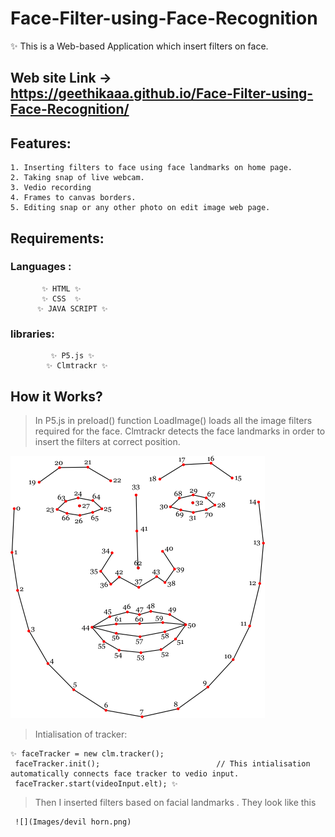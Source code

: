 # Face-Filter-using-Face-Recognition
  ✨ This is a Web-based Application which insert filters on face.
  
  ## Web site Link -> https://geethikaaa.github.io/Face-Filter-using-Face-Recognition/
 ## Features:
    1. Inserting filters to face using face landmarks on home page.
    2. Taking snap of live webcam.
    3. Vedio recording
    4. Frames to canvas borders.
    5. Editing snap or any other photo on edit image web page.

## Requirements:

### Languages :
            
           ✨ HTML ✨
           ✨ CSS  ✨
          ✨ JAVA SCRIPT ✨
          
 ### libraries:
             ✨ P5.js ✨
            ✨ Clmtrackr ✨

## How it Works?
   
   > In P5.js in preload() function LoadImage() loads all the image filters required for the face.
   > Clmtrackr detects the face landmarks in order to insert the filters at correct position.


![](Images/clmtackr.png)


   >Intialisation of tracker:
   
    ✨ faceTracker = new clm.tracker();
     faceTracker.init();                          // This intialisation automatically connects face tracker to vedio input.
     faceTracker.start(videoInput.elt); ✨  
     
     
   > Then I inserted filters based on facial landmarks . They look like this

     
     
     ![](Images/devil horn.png)

   
